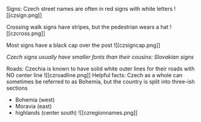 
Signs:
Czech street names are often in red signs with white letters 
![[czsign.png]]

Crossing walk signs have stripes, but the pedestrian wears a hat 
![[czcross.png]]

Most signs have a black cap over the post
![[czsigncap.png]]


*Czech signs usually have smaller fonts than their cousins: Slovakian signs*

Roads:
Czechia is known to have solid white outer lines for their roads with NO center line
	![[czroadline.png]] 
Helpful facts: 
	Czech as a whole can sometimes be referred to as Bohemia, but the country is split into three-ish sections
* Bohemia (west)
* Moravia (east)
* highlands (center south)
	![[czregionnames.png]]